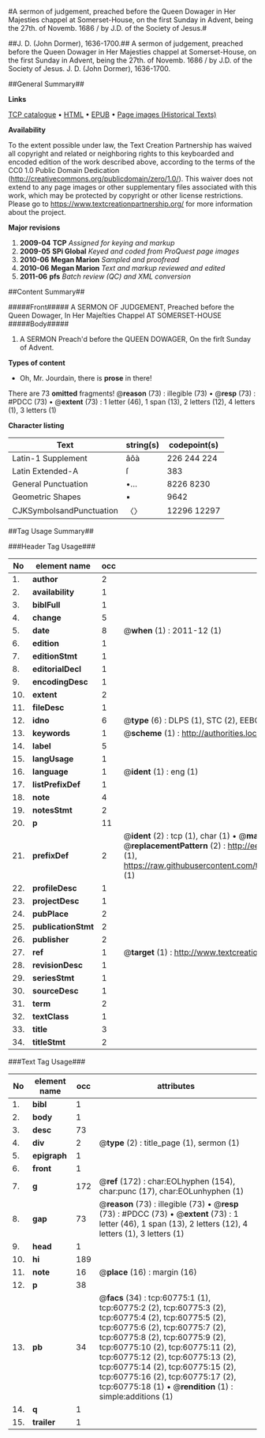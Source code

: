 #A sermon of judgement, preached before the Queen Dowager in Her Majesties chappel at Somerset-House, on the first Sunday in Advent, being the 27th. of Novemb. 1686 / by J.D. of the Society of Jesus.#

##J. D. (John Dormer), 1636-1700.##
A sermon of judgement, preached before the Queen Dowager in Her Majesties chappel at Somerset-House, on the first Sunday in Advent, being the 27th. of Novemb. 1686 / by J.D. of the Society of Jesus.
J. D. (John Dormer), 1636-1700.

##General Summary##

**Links**

[TCP catalogue](http://www.ota.ox.ac.uk/tcp/)  • 
[HTML](http://tei.it.ox.ac.uk/tcp/Texts-HTML/free/A36/A36355.html)  • 
[EPUB](http://tei.it.ox.ac.uk/tcp/Texts-EPUB/free/A36/A36355.epub) • 
[Page images (Historical Texts)](https://historicaltexts.jisc.ac.uk/eebo-12381459e)

**Availability**

To the extent possible under law, the Text Creation Partnership has waived all copyright and related or neighboring rights to this keyboarded and encoded edition of the work described above, according to the terms of the CC0 1.0 Public Domain Dedication (http://creativecommons.org/publicdomain/zero/1.0/). This waiver does not extend to any page images or other supplementary files associated with this work, which may be protected by copyright or other license restrictions. Please go to https://www.textcreationpartnership.org/ for more information about the project.

**Major revisions**

1. __2009-04__ __TCP__ *Assigned for keying and markup*
1. __2009-05__ __SPi Global__ *Keyed and coded from ProQuest page images*
1. __2010-06__ __Megan Marion__ *Sampled and proofread*
1. __2010-06__ __Megan Marion__ *Text and markup reviewed and edited*
1. __2011-06__ __pfs__ *Batch review (QC) and XML conversion*

##Content Summary##

#####Front#####
A SERMON OF JUDGEMENT, Preached before the Queen Dowager, In Her Majeſties Chappel AT SOMERSET-HOUSE
#####Body#####

1. A SERMON Preach'd before the QUEEN DOWAGER, On the firſt Sunday of Advent.

**Types of content**

  * Oh, Mr. Jourdain, there is **prose** in there!

There are 73 **omitted** fragments! 
 @__reason__ (73) : illegible (73)  •  @__resp__ (73) : #PDCC (73)  •  @__extent__ (73) : 1 letter (46), 1 span (13), 2 letters (12), 4 letters (1), 3 letters (1)

**Character listing**


|Text|string(s)|codepoint(s)|
|---|---|---|
|Latin-1 Supplement|âôà|226 244 224|
|Latin Extended-A|ſ|383|
|General Punctuation|•…|8226 8230|
|Geometric Shapes|▪|9642|
|CJKSymbolsandPunctuation|〈〉|12296 12297|

##Tag Usage Summary##

###Header Tag Usage###

|No|element name|occ|attributes|
|---|---|---|---|
|1.|__author__|2||
|2.|__availability__|1||
|3.|__biblFull__|1||
|4.|__change__|5||
|5.|__date__|8| @__when__ (1) : 2011-12 (1)|
|6.|__edition__|1||
|7.|__editionStmt__|1||
|8.|__editorialDecl__|1||
|9.|__encodingDesc__|1||
|10.|__extent__|2||
|11.|__fileDesc__|1||
|12.|__idno__|6| @__type__ (6) : DLPS (1), STC (2), EEBO-CITATION (1), OCLC (1), VID (1)|
|13.|__keywords__|1| @__scheme__ (1) : http://authorities.loc.gov/ (1)|
|14.|__label__|5||
|15.|__langUsage__|1||
|16.|__language__|1| @__ident__ (1) : eng (1)|
|17.|__listPrefixDef__|1||
|18.|__note__|4||
|19.|__notesStmt__|2||
|20.|__p__|11||
|21.|__prefixDef__|2| @__ident__ (2) : tcp (1), char (1)  •  @__matchPattern__ (2) : ([0-9\-]+):([0-9IVX]+) (1), (.+) (1)  •  @__replacementPattern__ (2) : http://eebo.chadwyck.com/downloadtiff?vid=$1&page=$2 (1), https://raw.githubusercontent.com/textcreationpartnership/Texts/master/tcpchars.xml#$1 (1)|
|22.|__profileDesc__|1||
|23.|__projectDesc__|1||
|24.|__pubPlace__|2||
|25.|__publicationStmt__|2||
|26.|__publisher__|2||
|27.|__ref__|1| @__target__ (1) : http://www.textcreationpartnership.org/docs/. (1)|
|28.|__revisionDesc__|1||
|29.|__seriesStmt__|1||
|30.|__sourceDesc__|1||
|31.|__term__|2||
|32.|__textClass__|1||
|33.|__title__|3||
|34.|__titleStmt__|2||


###Text Tag Usage###

|No|element name|occ|attributes|
|---|---|---|---|
|1.|__bibl__|1||
|2.|__body__|1||
|3.|__desc__|73||
|4.|__div__|2| @__type__ (2) : title_page (1), sermon (1)|
|5.|__epigraph__|1||
|6.|__front__|1||
|7.|__g__|172| @__ref__ (172) : char:EOLhyphen (154), char:punc (17), char:EOLunhyphen (1)|
|8.|__gap__|73| @__reason__ (73) : illegible (73)  •  @__resp__ (73) : #PDCC (73)  •  @__extent__ (73) : 1 letter (46), 1 span (13), 2 letters (12), 4 letters (1), 3 letters (1)|
|9.|__head__|1||
|10.|__hi__|189||
|11.|__note__|16| @__place__ (16) : margin (16)|
|12.|__p__|38||
|13.|__pb__|34| @__facs__ (34) : tcp:60775:1 (1), tcp:60775:2 (2), tcp:60775:3 (2), tcp:60775:4 (2), tcp:60775:5 (2), tcp:60775:6 (2), tcp:60775:7 (2), tcp:60775:8 (2), tcp:60775:9 (2), tcp:60775:10 (2), tcp:60775:11 (2), tcp:60775:12 (2), tcp:60775:13 (2), tcp:60775:14 (2), tcp:60775:15 (2), tcp:60775:16 (2), tcp:60775:17 (2), tcp:60775:18 (1)  •  @__rendition__ (1) : simple:additions (1)|
|14.|__q__|1||
|15.|__trailer__|1||
